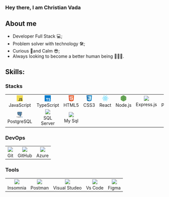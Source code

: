 ### Hey there, I am Christian Vada

## About me
- Developer Full Stack 💻;
- Problem solver with technology 🛠;
- Curious 🤔and Calm 😎;
- Always looking to become a better human being 🤸🏼‍♂️.

## Skills:
### Stacks
<table>
  <tr>
    <td align="center">
      <img src="https://raw.githubusercontent.com/devicons/devicon/master/icons/javascript/javascript-original.svg" width="20">
      <br>JavaScript
    </td>
    <td align="center">
      <img src="https://raw.githubusercontent.com/devicons/devicon/master/icons/typescript/typescript-original.svg" width="20">
      <br>TypeScript
    </td>
    <td align="center">
      <img src="https://raw.githubusercontent.com/devicons/devicon/master/icons/html5/html5-original.svg" width="20">
      <br>HTML5
    </td>
    <td align="center">
      <img src="https://raw.githubusercontent.com/devicons/devicon/master/icons/css3/css3-original.svg" width="20">
      <br>CSS3
    </td>
    <td align="center">
      <img src="https://raw.githubusercontent.com/devicons/devicon/master/icons/react/react-original.svg" width="20">
      <br>React
    </td>
    <td align="center">
      <img src="https://raw.githubusercontent.com/devicons/devicon/master/icons/nodejs/nodejs-plain.svg" width="20">
      <br>Node.js
    </td>
      <td align="center">
        <img src="https://cdn.jsdelivr.net/gh/devicons/devicon@latest/icons/express/express-original.svg" width="20"/>
        <br>Express.js
      </td>
      <td align="center">
      <img src="https://raw.githubusercontent.com/devicons/devicon/master/icons/python/python-original.svg" width="20">
      <br>Python
    </td>    
    <td align="center">
      <img src="https://raw.githubusercontent.com/devicons/devicon/master/icons/django/django-plain-wordmark.svg" width="20">
      <br>Django
    </td>
    <td align="center">
      <img src="https://raw.githubusercontent.com/devicons/devicon/master/icons/csharp/csharp-original.svg" width="20">
      <br>C#
    </td>
    <td align="center">
      <img src="https://cdn.jsdelivr.net/gh/devicons/devicon/icons/dot-net/dot-net-original.svg" width="20">
      <br>.NET
    </td>
  </tr>
  
  <tr>
    <td align="center">
      <img src="https://raw.githubusercontent.com/devicons/devicon/master/icons/postgresql/postgresql-original-wordmark.svg" width="20">
      <br>PostgreSQL
    </td>
    <td align="center">
      <img src="https://cdn.jsdelivr.net/gh/devicons/devicon/icons/microsoftsqlserver/microsoftsqlserver-plain.svg" width="20">
      <br>SQL Server
    </td>
    <td align="center">
      <img src="https://cdn.jsdelivr.net/gh/devicons/devicon@latest/icons/mysql/mysql-original-wordmark.svg" width="20"/>
      <br>My Sql
    </td>
  </tr>
</table>

### DevOps
<table>
  <tr>
    <td align="center">
      <img src="https://cdn.jsdelivr.net/gh/devicons/devicon@latest/icons/git/git-original.svg" width="20"/>
      <br>Git
    </td>
    <td align="center">
      <img src="https://cdn.jsdelivr.net/gh/devicons/devicon@latest/icons/github/github-original.svg" width="20">
      <br>GitHub
    </td>
    <td align="center">
      <img src="https://cdn.jsdelivr.net/gh/devicons/devicon@latest/icons/azuredevops/azuredevops-original.svg" width="20"/>
      <br>Azure
    </td>
  </tr>
</table>

### Tools
<table>
  <tr>
    <td align="center">
      <img src="https://cdn.jsdelivr.net/gh/devicons/devicon@latest/icons/insomnia/insomnia-original.svg" width="20"/>
      <br>Insomnia
    </td>
    <td align="center">
      <img src="https://cdn.jsdelivr.net/gh/devicons/devicon@latest/icons/postman/postman-original.svg" width="20"/>
      <br>Postman
    </td>
    <td align="center">
      <img src="https://cdn.jsdelivr.net/gh/devicons/devicon@latest/icons/visualstudio/visualstudio-original.svg" width="20"/>
      <br>Visual Studeo
    </td>
    <td align="center">
      <img src="https://cdn.jsdelivr.net/gh/devicons/devicon@latest/icons/vscode/vscode-original.svg" width="20">
      <br>Vs Code
    </td>
    <td align="center">
          <img src="https://cdn.jsdelivr.net/gh/devicons/devicon@latest/icons/figma/figma-original.svg" width="20"/>
          <br>Figma
    </td>
  </tr>
</table>
